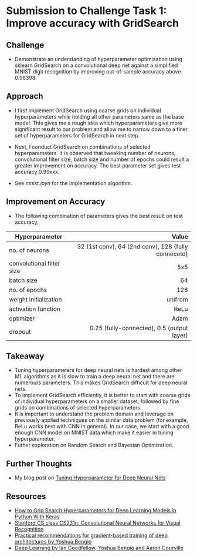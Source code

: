 # Submission to Challenge Task 1: Improve accuracy with GridSearch
 
 
## Challenge
* Demonstrate an understanding of hyperparameter optimization using sklearn GridSearch on a convolutional deep net against a simplified MNIST digit recognition by improving out-of-sample accuracy above 0.98398.
 
 
## Approach
* I first implement GridSearch using coarse grids on individual hyperparameters while holding all other parameters same as the base model. This gives me a rough idea which hyperparameters give more significant result to our problem and allow me to narrow down to a finer set of hyperparameters for GridSearch in next step. 

* Next, I conduct GridSearch on combinations of selected hyperparameters. It is observed that tweaking number of neurons, convolutional filter size, batch size and number of epochs could result a greater improvement on accuracy. The best parameter set gives test accuracy 0.99xxx.  

* See *mnist.ipyn* for the implementation algorithm.
 
 
## Improvement on Accuracy
* The following combination of parameters gives the best result on test accuracy.
 
 | Hyperparameter                 | Value                                                | 
 | ------------------------------ |-----------------------------------------------------:|
 | no. of neurons                 | 32 (1st conv), 64 (2nd conv), 128 (fully connecetd)  | 
 | convolutional filter size      | 5x5                                                  |
 | batch size                     | 64                                                   |
 | no. of epochs                  | 128                                                  |
 | weight initialization          | unifrom                                              |
 | activation function            | ReLu                                                 |
 | optimizer                      | Adam                                                 |
 | dropout                        | 0.25 (fully-connected), 0.5 (output layer)           |

 
## Takeaway
* Tuning hyperparameters for deep neural nets is hardest among other ML algorithms as it is slow to train a deep neural net and there are numerours parameters. This makes GridSearch difficult for deep neural nets.
* To implement GridSearch efficiently, it is better to start with coarse grids of individual hyperparameters on a smaller dataset, followed by fine grids on combinations of selected hyperparameters. 
* It is important to understand the problem domain and leverage on previously applied techniques on the similar data problem (for example, ReLu works best with CNN in general). In our case, we start with a good enough CNN model on MNIST data which make it easier in tuning hyperparameter.
* Futher exploration on Random Search and Bayesian Optimization. 
 
 
## Further Thoughts
* My blog post on [Tuning Hyperparameter for Deep Neural Nets](URL)
 
 
## Resources  
 * [How to Grid Search Hyperparameters for Deep Learning Models in Python With Keras](http://machinelearningmastery.com/grid-search-hyperparameters-deep-learning-models-python-keras/)
 * [Stanford CS class CS231n: Convolutional Neural Networks for Visual Recognition](http://cs231n.github.io/neural-networks-3)
 * [Practical recommendations for gradient-based training of deep architectures by Yoshua Bengio](https://arxiv.org/abs/1206.5533)
 * [Deep Learning by Ian Goodfellow, Yoshua Bengio and Aaron Courville](http://www.deeplearningbook.org/)
 
 
 
